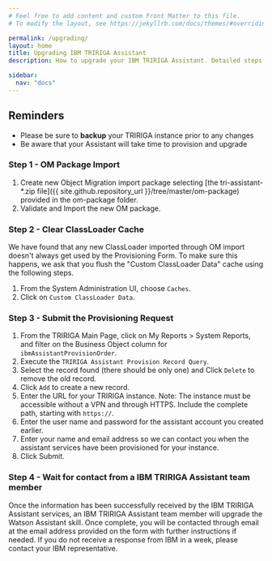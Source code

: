 ```yaml
---
# Feel free to add content and custom Front Matter to this file.
# To modify the layout, see https://jekyllrb.com/docs/themes/#overriding-theme-defaults

permalink: /upgrading/
layout: home
title: Upgrading IBM TRIRIGA Assistant
description: How to upgrade your IBM TRIRIGA Assistant. Detailed steps to use the latests features and upgrades.

sidebar:
  nav: "docs"
---
```


## Reminders
- Please be sure to **backup** your TRIRIGA instance prior to any changes
- Be aware that your Assistant will take time to provision and upgrade


### Step 1 - OM Package Import

1.	Create new Object Migration import package selecting [the tri-assistant-*.zip file]({{ site.github.repository_url }}/tree/master/om-package) provided in the om-package folder.
2.	Validate and Import the new OM package.


### Step 2 - Clear ClassLoader Cache

We have found that any new ClassLoader imported through OM import doesn't always get used by the Provisioning Form.  To make sure this happens, we ask that you flush the "Custom ClassLoader Data" cache using the following steps.

1. From the System Administration UI, choose `Caches`.
2. Click on `Custom ClassLoader Data`.


### Step 3 - Submit the Provisioning Request

1. From the TRIRIGA Main Page, click on My Reports > System Reports, and filter on the Business Object column for `ibmAssistantProvisionOrder`.
2. Execute the `TRIRIGA Assistant Provision Record Query`.
3. Select the record found (there should be only one) and Click `Delete` to remove the old record. 
4. Click `Add` to create a new record.
5. Enter the URL for your TRIRIGA instance. Note: The instance must be accessible without a VPN and through HTTPS. Include the complete path, starting with `https://`.
6. Enter the user name and password for the assistant account you created earlier.
7. Enter your name and email address so we can contact you when the assistant services have been provisioned for your instance.
8. Click Submit.


### Step 4 - Wait for contact from a IBM TRIRIGA Assistant team member

Once the information has been successfully received by the IBM TRIRIGA Assistant services, an IBM TRIRIGA Assistant team member will upgrade the Watson Assistant skill.  Once complete, you will be contacted through email at the email address provided on the form with further instructions if needed.  If you do not receive a response from IBM in a week, please contact your IBM representative.

